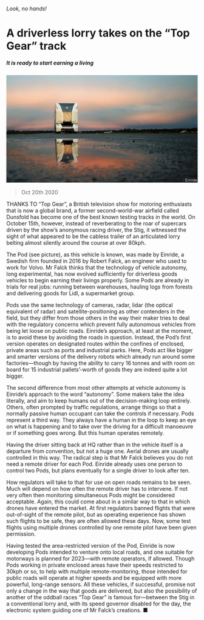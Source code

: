 ###### Look, no hands!

# A driverless lorry takes on the “Top Gear” track 

##### It is ready to start earning a living 

![image](images/20201024_STP501.jpg) 

> Oct 20th 2020 

THANKS TO “Top Gear”, a British television show for motoring enthusiasts that is now a global brand, a former second-world-war airfield called Dunsfold has become one of the best known testing tracks in the world. On October 15th, however, instead of reverberating to the roar of supercars driven by the show’s anonymous racing driver, the Stig, it witnessed the sight of what appeared to be the cabless trailer of an articulated lorry belting almost silently around the course at over 80kph.

The Pod (see picture), as this vehicle is known, was made by Einride, a Swedish firm founded in 2016 by Robert Falck, an engineer who used to work for Volvo. Mr Falck thinks that the technology of vehicle autonomy, long experimental, has now evolved sufficiently for driverless goods vehicles to begin earning their livings properly. Some Pods are already in trials for real jobs: running between warehouses, hauling logs from forests and delivering goods for Lidl, a supermarket group.


Pods use the same technology of cameras, radar, lidar (the optical equivalent of radar) and satellite-positioning as other contenders in the field, but they differ from those others in the way their maker tries to deal with the regulatory concerns which prevent fully autonomous vehicles from being let loose on public roads. Einride’s approach, at least at the moment, is to avoid these by avoiding the roads in question. Instead, the Pod’s first version operates on designated routes within the confines of enclosed, private areas such as ports and industrial parks. Here, Pods act like bigger and smarter versions of the delivery robots which already run around some factories—though by having the ability to carry 16 tonnes and with room on board for 15 industrial pallets’-worth of goods they are indeed quite a lot bigger.

The second difference from most other attempts at vehicle autonomy is Einride’s approach to the word “autonomy”. Some makers take the idea literally, and aim to keep humans out of the decision-making loop entirely. Others, often prompted by traffic regulations, arrange things so that a normally passive human occupant can take the controls if necessary. Pods represent a third way. They always have a human in the loop to keep an eye on what is happening and to take over the driving for a difficult manoeuvre or if something goes wrong. But this human operates remotely.

Having the driver sitting back at HQ rather than in the vehicle itself is a departure from convention, but not a huge one. Aerial drones are usually controlled in this way. The radical step is that Mr Falck believes you do not need a remote driver for each Pod. Einride already uses one person to control two Pods, but plans eventually for a single driver to look after ten.

How regulators will take to that for use on open roads remains to be seen. Much will depend on how often the remote driver has to intervene. If not very often then monitoring simultaneous Pods might be considered acceptable. Again, this could come about in a similar way to that in which drones have entered the market. At first regulators banned flights that were out-of-sight of the remote pilot, but as operating experience has shown such flights to be safe, they are often allowed these days. Now, some test flights using multiple drones controlled by one remote pilot have been given permission.

Having tested the area-restricted version of the Pod, Einride is now developing Pods intended to venture onto local roads, and one suitable for motorways is planned for 2023—with remote operators, if allowed. Though Pods working in private enclosed areas have their speeds restricted to 30kph or so, to help with multiple remote-monitoring, those intended for public roads will operate at higher speeds and be equipped with more powerful, long-range sensors. All these vehicles, if successful, promise not only a change in the way that goods are delivered, but also the possibility of another of the oddball races “Top Gear” is famous for—between the Stig in a conventional lorry and, with its speed governor disabled for the day, the electronic system guiding one of Mr Falck’s creations. ■

